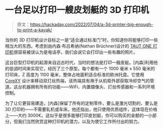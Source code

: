 # 一台足以打印一艘皮划艇的 3D 打印机

> 原文：<https://hackaday.com/2022/07/04/a-3d-printer-big-enough-to-print-a-kayak/>

当你的 3D 打印机设计目标之一是“适合通过标准门”时，你知道你将能够打印一些相当大的东西。考虑到由内森·布吕希纳(Nathan Brüchner)设计的 [TAUT ONE 打印机](https://6brueder.wordpress.com/2022/07/01/taut-one-large-format-printer/)很容易被误认为是电话亭，我们会说它会打印出一些有趣的照片。

这台巨型打印机的起源来自远古时代，当时的想法是打印一艘皮艇。[内森]利用他的低调时间来实现它，经历了三个原型。每个都有一个 1000 毫米 x 550 毫米的打印床，Z 高度为 1100 毫米，整体占地面积适合标准的欧洲托盘。它使用 [CoreXY](https://hackaday.com/2019/11/12/core-xy-explained/) 设计来移动双灯丝热端，该热端具有用于从机柜外部获取冷却空气的管道。这台机器拥有所有的功能——WiFi、内置摄像头、灯丝传感器和一系列环境控制。

为了让它更容易建造，[内森]保留了所有的定制零件，要么是激光切割的，要么是 3D 打印的——不需要轧机或车床。他还指出，他只使用优质组件，这体现在价格上——大约 3000€。这似乎是很多能够打印皮划艇，你可以购买的金额的一小部分，但我们当然欣赏这种打印机的潜力，以及为使它工作所付出的努力。
